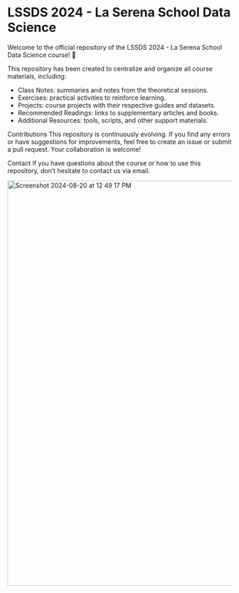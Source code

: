 <h1> LSSDS 2024 - La Serena School Data Science </h1>

Welcome to the official repository of the LSSDS 2024 - La Serena School Data Science course! 👋

This repository has been created to centralize and organize all course materials, including:

* Class Notes: summaries and notes from the theoretical sessions.
* Exercises: practical activities to reinforce learning.
* Projects: course projects with their respective guides and datasets.
* Recommended Readings: links to supplementary articles and books.
* Additional Resources: tools, scripts, and other support materials.

Contributions
This repository is continuously evolving. If you find any errors or have suggestions for improvements, feel free to create an issue or submit a pull request. Your collaboration is welcome!

Contact
If you have questions about the course or how to use this repository, don’t hesitate to contact us via email.


<img width="909" alt="Screenshot 2024-08-20 at 12 49 17 PM" src="https://github.com/user-attachments/assets/574bd0ae-b82c-4626-85c3-651ff06855e2">
